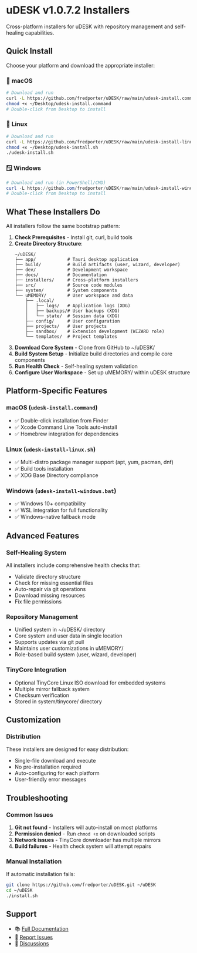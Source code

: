 # uDESK v1.0.7.2 Installers

Cross-platform installers for uDESK with repository management and self-healing capabilities.

## Quick Install

Choose your platform and download the appropriate installer:

### 🍎 **macOS**
```bash
# Download and run
curl -L https://github.com/fredporter/uDESK/raw/main/udesk-install.command -o ~/Desktop/udesk-install.command
chmod +x ~/Desktop/udesk-install.command
# Double-click from Desktop to install
```

### 🐧 **Linux**
```bash
# Download and run
curl -L https://github.com/fredporter/uDESK/raw/main/udesk-install-linux.sh -o ~/Desktop/udesk-install.sh
chmod +x ~/Desktop/udesk-install.sh
./udesk-install.sh
```

### 🪟 **Windows**
```powershell
# Download and run (in PowerShell/CMD)
curl -L https://github.com/fredporter/uDESK/raw/main/udesk-install-windows.bat -o %USERPROFILE%\Desktop\udesk-install.bat
# Double-click from Desktop to install
```

## What These Installers Do

All installers follow the same bootstrap pattern:

1. **Check Prerequisites** - Install git, curl, build tools
2. **Create Directory Structure**:
   ```
   ~/uDESK/
   ├── app/            # Tauri desktop application
   ├── build/          # Build artifacts (user, wizard, developer)
   ├── dev/            # Development workspace
   ├── docs/           # Documentation
   ├── installers/     # Cross-platform installers
   ├── src/            # Source code modules
   ├── system/         # System components
   └── uMEMORY/        # User workspace and data
       ├── .local/
       │   ├── logs/   # Application logs (XDG)
       │   ├── backups/# User backups (XDG)
       │   └── state/  # Session data (XDG)
       ├── config/     # User configuration
       ├── projects/   # User projects
       ├── sandbox/    # Extension development (WIZARD role)
       └── templates/  # Project templates
   ```
3. **Download Core System** - Clone from GitHub to ~/uDESK/
4. **Build System Setup** - Initialize build directories and compile core components
5. **Run Health Check** - Self-healing system validation
6. **Configure User Workspace** - Set up uMEMORY/ within uDESK structure

## Platform-Specific Features

### macOS (`udesk-install.command`)
- ✅ Double-click installation from Finder
- ✅ Xcode Command Line Tools auto-install
- ✅ Homebrew integration for dependencies

### Linux (`udesk-install-linux.sh`)
- ✅ Multi-distro package manager support (apt, yum, pacman, dnf)
- ✅ Build tools installation
- ✅ XDG Base Directory compliance

### Windows (`udesk-install-windows.bat`)
- ✅ Windows 10+ compatibility
- ✅ WSL integration for full functionality
- ✅ Windows-native fallback mode

## Advanced Features

### Self-Healing System
All installers include comprehensive health checks that:
- Validate directory structure
- Check for missing essential files
- Auto-repair via git operations
- Download missing resources
- Fix file permissions

### Repository Management
- Unified system in ~/uDESK/ directory
- Core system and user data in single location
- Supports updates via git pull
- Maintains user customizations in uMEMORY/
- Role-based build system (user, wizard, developer)

### TinyCore Integration
- Optional TinyCore Linux ISO download for embedded systems
- Multiple mirror fallback system
- Checksum verification
- Stored in system/tinycore/ directory

## Customization

### Distribution
These installers are designed for easy distribution:
- Single-file download and execute
- No pre-installation required
- Auto-configuring for each platform
- User-friendly error messages

## Troubleshooting

### Common Issues
1. **Git not found** - Installers will auto-install on most platforms
2. **Permission denied** - Run `chmod +x` on downloaded scripts
3. **Network issues** - TinyCore downloader has multiple mirrors
4. **Build failures** - Health check system will attempt repairs

### Manual Installation
If automatic installation fails:
```bash
git clone https://github.com/fredporter/uDESK.git ~/uDESK
cd ~/uDESK
./install.sh
```

## Support

- 📚 [Full Documentation](README.md)
- 🐛 [Report Issues](https://github.com/fredporter/uDESK/issues)
- 💬 [Discussions](https://github.com/fredporter/uDESK/discussions)
